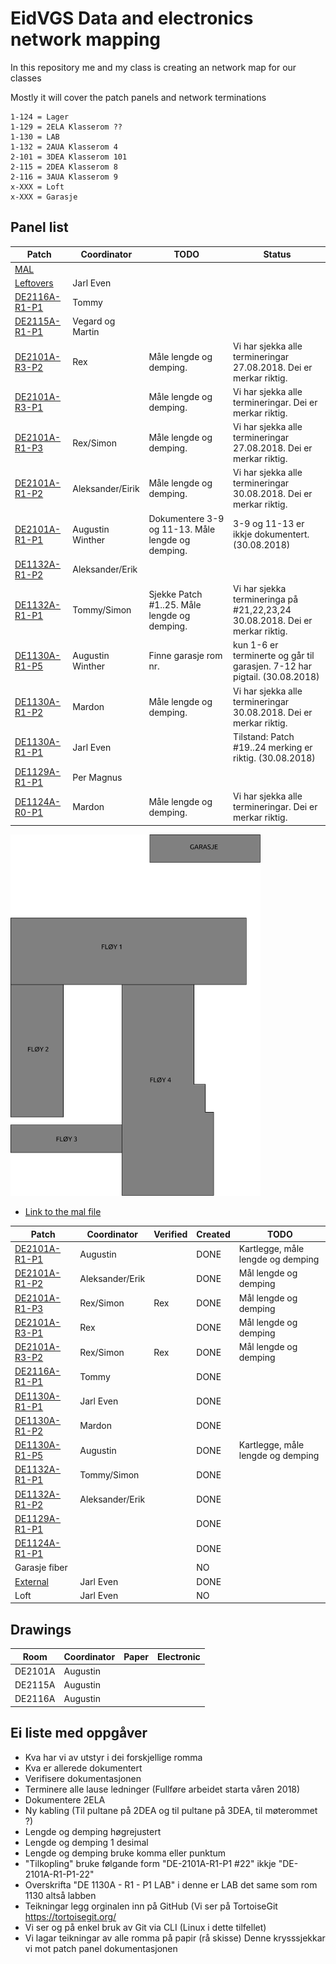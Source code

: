 <h1>EidVGS Data and electronics network mapping</h1>

<p>In this repository me and my class is creating an network map for our classes</p>
<p>Mostly it will cover the patch panels and network terminations</p>

```
1-124 = Lager
1-129 = 2ELA Klasserom ??
1-130 = LAB
1-132 = 2AUA Klasserom 4
2-101 = 3DEA Klasserom 101
2-115 = 2DEA Klasserom 8
2-116 = 3AUA Klasserom 9
x-XXX = Loft
x-XXX = Garasje

```

## Panel list

[comment]: # (Autotable start)

|Patch|Coordinator|TODO|Status|
|----|----|----|----|
|[MAL](Panels/MAL.md)|<Insert name>|||
|[Leftovers](Panels/Leftovers.md)|Jarl Even|||
|[DE2116A-R1-P1](Panels/DE2116A-R1-P1.md)|Tommy|||
|[DE2115A-R1-P1](Panels/DE2115A-R1-P1.md)|Vegard og Martin|||
|[DE2101A-R3-P2](Panels/DE2101A-R3-P2.md)|Rex|Måle lengde og demping.|Vi har sjekka alle termineringar 27.08.2018. Dei er merkar riktig.|
|[DE2101A-R3-P1](Panels/DE2101A-R3-P1.md)||Måle lengde og demping.|Vi har sjekka alle termineringar. Dei er merkar riktig.|
|[DE2101A-R1-P3](Panels/DE2101A-R1-P3.md)|Rex/Simon|Måle lengde og demping.|Vi har sjekka alle termineringar 27.08.2018. Dei er merkar riktig.|
|[DE2101A-R1-P2](Panels/DE2101A-R1-P2.md)|Aleksander/Eirik|Måle lengde og demping.|Vi har sjekka alle termineringar 30.08.2018. Dei er merkar riktig.|
|[DE2101A-R1-P1](Panels/DE2101A-R1-P1.md)|Augustin Winther|Dokumentere 3-9 og 11-13. Måle lengde og demping.|3-9 og 11-13 er ikkje dokumentert. (30.08.2018)|
|[DE1132A-R1-P2](Panels/DE1132A-R1-P2.md)|Aleksander/Erik|||
|[DE1132A-R1-P1](Panels/DE1132A-R1-P1.md)|Tommy/Simon|Sjekke Patch #1..25. Måle lengde og demping.|Vi har sjekka termineringa på #21,22,23,24 30.08.2018. Dei er merkar riktig.|
|[DE1130A-R1-P5](Panels/DE1130A-R1-P5.md)|Augustin Winther|Finne garasje rom nr.|kun 1-6 er terminerte og går til garasjen. 7-12 har pigtail. (30.08.2018)|
|[DE1130A-R1-P2](Panels/DE1130A-R1-P2.md)|Mardon|Måle lengde og demping.|Vi har sjekka alle termineringar 30.08.2018. Dei er merkar riktig.|
|[DE1130A-R1-P1](Panels/DE1130A-R1-P1.md)|Jarl Even||Tilstand: Patch #19..24 merking er riktig. (30.08.2018)|
|[DE1129A-R1-P1](Panels/DE1129A-R1-P1.md)|Per Magnus|||
|[DE1124A-R0-P1](Panels/DE1124A-R0-P1.md)|Mardon|Måle lengde og demping.|Vi har sjekka alle termineringar. Dei er merkar riktig.|

[comment]: # (Autotable stop)

<img src="./Drawings/EIDVGS-SectionPlan.svg" width="400">


* [Link to the mal file](Panels/MAL.md)

|                  Patch                 |     Coordinator     |Verified|Created|               TODO                 |
|----------------------------------------|---------------------|--------|-------|------------------------------------|
|[DE2101A-R1-P1](Panels/DE2101A-R1-P1.md)| Augustin            |        |DONE   |Kartlegge, måle lengde og demping   |
|[DE2101A-R1-P2](Panels/DE2101A-R1-P2.md)| Aleksander/Erik     |        |DONE   |Mål lengde og demping               |
|[DE2101A-R1-P3](Panels/DE2101A-R1-P3.md)| Rex/Simon           |Rex     |DONE   |Mål lengde og demping               |
|[DE2101A-R3-P1](Panels/DE2101A-R3-P1.md)| Rex                 |        |DONE   |Mål lengde og demping               |
|[DE2101A-R3-P2](Panels/DE2101A-R3-P2.md)| Rex/Simon           |Rex     |DONE   |Mål lengde og demping               |
|[DE2116A-R1-P1](Panels/DE2116A-R1-P1.md)| Tommy               |        |DONE   |                                    |
|[DE1130A-R1-P1](Panels/DE1130A-R1-P1.md)| Jarl Even           |        |DONE   |                                    |
|[DE1130A-R1-P2](Panels/DE1130A-R1-P2.md)| Mardon              |        |DONE   |                                    |
|[DE1130A-R1-P5](Panels/DE1130A-R1-P5.md)| Augustin            |        |DONE   |Kartlegge, måle lengde og demping   |
|[DE1132A-R1-P1](Panels/DE1132A-R1-P1.md)| Tommy/Simon         |        |DONE   |                                    |
|[DE1132A-R1-P2](Panels/DE1132A-R1-P2.md)| Aleksander/Erik     |        |DONE   |                                    |
|[DE1129A-R1-P1](Panels/DE1129A-R1-P1.md)|                     |        |DONE   |                                    |
|[DE1124A-R1-P1](Panels/DE1124A-R0-P1.md)|                     |        |DONE   |                                    |
|Garasje fiber                           |                     |        |NO     |                                    |
|[External](Panels/Leftovers.md)         | Jarl Even           |        |DONE   |                                    |
|Loft                                    | Jarl Even           |        |NO     |                                    |


## Drawings 
|    Room     |     Coordinator     | Paper | Electronic  |
|-------------|---------------------|-------|-------------|
|DE2101A      |Augustin             |       |             |
|DE2115A      |Augustin             |       |             |
|DE2116A      |Augustin             |       |             |


## Ei liste med oppgåver 

* Kva har vi av utstyr i dei forskjellige romma
* Kva er allerede dokumentert
* Verifisere dokumentasjonen
* Terminere alle lause ledninger (Fullføre arbeidet starta våren 2018)
* Dokumentere 2ELA
* Ny kabling (Til pultane på 2DEA og til pultane på 3DEA, til møterommet ?)
* Lengde og demping høgrejustert
* Lengde og demping 1 desimal
* Lengde og demping bruke komma eller punktum
* "Tilkopling" bruke følgande form "DE-2101A-R1-P1 #22"  ikkje "DE-2101A-R1-P1-22"
* Overskrifta "DE 1130A - R1 - P1 LAB" i denne er LAB det same som rom 1130 altså labben
* Teikningar legg orginalen inn på GitHub (Vi ser på TortoiseGit https://tortoisegit.org/
* Vi ser og på enkel bruk av Git via CLI (Linux i dette tilfellet)
* Vi lagar teikningar av alle romma på papir (rå skisse) Denne krysssjekkar vi mot patch panel dokumentasjonen



